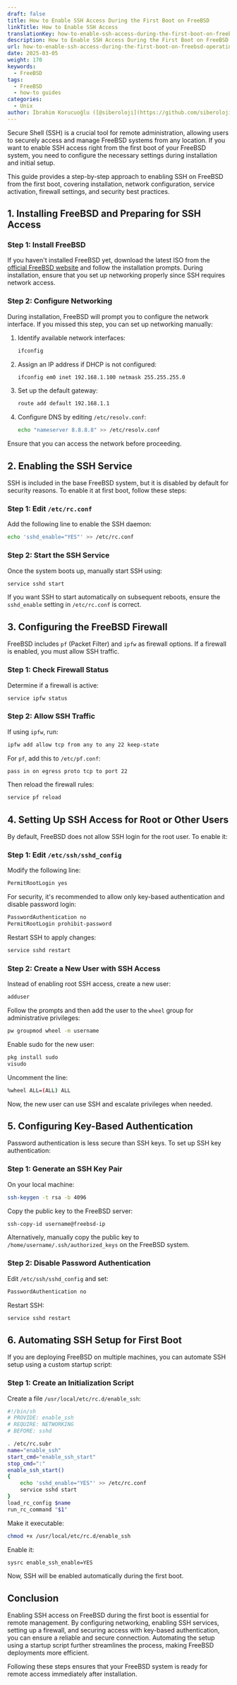 ```yaml
---
draft: false
title: How to Enable SSH Access During the First Boot on FreeBSD
linkTitle: How to Enable SSH Access
translationKey: how-to-enable-ssh-access-during-the-first-boot-on-freebsd-operating-system
description: How to Enable SSH Access During the First Boot on FreeBSD Operating System
url: how-to-enable-ssh-access-during-the-first-boot-on-freebsd-operating-system
date: 2025-03-05
weight: 170
keywords:
  - FreeBSD
tags:
  - FreeBSD
  - how-to guides
categories:
  - Unix
author: İbrahim Korucuoğlu ([@siberoloji](https://github.com/siberoloji))
---
```

Secure Shell (SSH) is a crucial tool for remote administration, allowing users to securely access and manage FreeBSD systems from any location. If you want to enable SSH access right from the first boot of your FreeBSD system, you need to configure the necessary settings during installation and initial setup.

This guide provides a step-by-step approach to enabling SSH on FreeBSD from the first boot, covering installation, network configuration, service activation, firewall settings, and security best practices.

## 1. Installing FreeBSD and Preparing for SSH Access

### Step 1: Install FreeBSD

If you haven't installed FreeBSD yet, download the latest ISO from the [official FreeBSD website](https://www.freebsd.org/) and follow the installation prompts. During installation, ensure that you set up networking properly since SSH requires network access.

### Step 2: Configure Networking

During installation, FreeBSD will prompt you to configure the network interface. If you missed this step, you can set up networking manually:

1. Identify available network interfaces:

   ```sh
   ifconfig
   ```

2. Assign an IP address if DHCP is not configured:

   ```sh
   ifconfig em0 inet 192.168.1.100 netmask 255.255.255.0
   ```

3. Set up the default gateway:

   ```sh
   route add default 192.168.1.1
   ```

4. Configure DNS by editing `/etc/resolv.conf`:

   ```sh
   echo "nameserver 8.8.8.8" >> /etc/resolv.conf
   ```

Ensure that you can access the network before proceeding.

## 2. Enabling the SSH Service

SSH is included in the base FreeBSD system, but it is disabled by default for security reasons. To enable it at first boot, follow these steps:

### Step 1: Edit `/etc/rc.conf`

Add the following line to enable the SSH daemon:

```sh
echo 'sshd_enable="YES"' >> /etc/rc.conf
```

### Step 2: Start the SSH Service

Once the system boots up, manually start SSH using:

```sh
service sshd start
```

If you want SSH to start automatically on subsequent reboots, ensure the `sshd_enable` setting in `/etc/rc.conf` is correct.

## 3. Configuring the FreeBSD Firewall

FreeBSD includes `pf` (Packet Filter) and `ipfw` as firewall options. If a firewall is enabled, you must allow SSH traffic.

### Step 1: Check Firewall Status

Determine if a firewall is active:

```sh
service ipfw status
```

### Step 2: Allow SSH Traffic

If using `ipfw`, run:

```sh
ipfw add allow tcp from any to any 22 keep-state
```

For `pf`, add this to `/etc/pf.conf`:

```sh
pass in on egress proto tcp to port 22
```

Then reload the firewall rules:

```sh
service pf reload
```

## 4. Setting Up SSH Access for Root or Other Users

By default, FreeBSD does not allow SSH login for the root user. To enable it:

### Step 1: Edit `/etc/ssh/sshd_config`

Modify the following line:

```sh
PermitRootLogin yes
```

For security, it's recommended to allow only key-based authentication and disable password login:

```sh
PasswordAuthentication no
PermitRootLogin prohibit-password
```

Restart SSH to apply changes:

```sh
service sshd restart
```

### Step 2: Create a New User with SSH Access

Instead of enabling root SSH access, create a new user:

```sh
adduser
```

Follow the prompts and then add the user to the `wheel` group for administrative privileges:

```sh
pw groupmod wheel -m username
```

Enable sudo for the new user:

```sh
pkg install sudo
visudo
```

Uncomment the line:

```sh
%wheel ALL=(ALL) ALL
```

Now, the new user can use SSH and escalate privileges when needed.

## 5. Configuring Key-Based Authentication

Password authentication is less secure than SSH keys. To set up SSH key authentication:

### Step 1: Generate an SSH Key Pair

On your local machine:

```sh
ssh-keygen -t rsa -b 4096
```

Copy the public key to the FreeBSD server:

```sh
ssh-copy-id username@freebsd-ip
```

Alternatively, manually copy the public key to `/home/username/.ssh/authorized_keys` on the FreeBSD system.

### Step 2: Disable Password Authentication

Edit `/etc/ssh/sshd_config` and set:

```sh
PasswordAuthentication no
```

Restart SSH:

```sh
service sshd restart
```

## 6. Automating SSH Setup for First Boot

If you are deploying FreeBSD on multiple machines, you can automate SSH setup using a custom startup script:

### Step 1: Create an Initialization Script

Create a file `/usr/local/etc/rc.d/enable_ssh`:

```sh
#!/bin/sh
# PROVIDE: enable_ssh
# REQUIRE: NETWORKING
# BEFORE: sshd

. /etc/rc.subr
name="enable_ssh"
start_cmd="enable_ssh_start"
stop_cmd=":"
enable_ssh_start()
{
    echo 'sshd_enable="YES"' >> /etc/rc.conf
    service sshd start
}
load_rc_config $name
run_rc_command "$1"
```

Make it executable:

```sh
chmod +x /usr/local/etc/rc.d/enable_ssh
```

Enable it:

```sh
sysrc enable_ssh_enable=YES
```

Now, SSH will be enabled automatically during the first boot.

## Conclusion

Enabling SSH access on FreeBSD during the first boot is essential for remote management. By configuring networking, enabling SSH services, setting up a firewall, and securing access with key-based authentication, you can ensure a reliable and secure connection. Automating the setup using a startup script further streamlines the process, making FreeBSD deployments more efficient.

Following these steps ensures that your FreeBSD system is ready for remote access immediately after installation.
